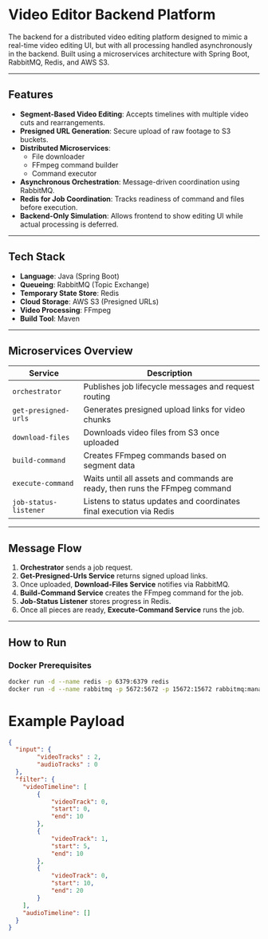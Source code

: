 # Video Editor Backend Platform

The backend for a distributed video editing platform designed to mimic a real-time video editing UI, but with all processing handled asynchronously in the backend. Built using a microservices architecture with Spring Boot, RabbitMQ, Redis, and AWS S3.

---

## Features

- **Segment-Based Video Editing**: Accepts timelines with multiple video cuts and rearrangements.
- **Presigned URL Generation**: Secure upload of raw footage to S3 buckets.
- **Distributed Microservices**:
    - File downloader
    - FFmpeg command builder
    - Command executor
- **Asynchronous Orchestration**: Message-driven coordination using RabbitMQ.
- **Redis for Job Coordination**: Tracks readiness of command and files before execution.
- **Backend-Only Simulation**: Allows frontend to show editing UI while actual processing is deferred.

---

## Tech Stack

- **Language**: Java (Spring Boot)
- **Queueing**: RabbitMQ (Topic Exchange)
- **Temporary State Store**: Redis
- **Cloud Storage**: AWS S3 (Presigned URLs)
- **Video Processing**: FFmpeg
- **Build Tool**: Maven

---

## Microservices Overview

| Service                 | Description |
|------------------------|-------------|
| `orchestrator`         | Publishes job lifecycle messages and request routing |
| `get-presigned-urls`   | Generates presigned upload links for video chunks |
| `download-files`       | Downloads video files from S3 once uploaded |
| `build-command`        | Creates FFmpeg commands based on segment data |
| `execute-command`      | Waits until all assets and commands are ready, then runs the FFmpeg command |
| `job-status-listener`  | Listens to status updates and coordinates final execution via Redis |

---

## Message Flow

1. **Orchestrator** sends a job request.
2. **Get-Presigned-Urls Service** returns signed upload links.
3. Once uploaded, **Download-Files Service** notifies via RabbitMQ.
4. **Build-Command Service** creates the FFmpeg command for the job.
5. **Job-Status Listener** stores progress in Redis.
6. Once all pieces are ready, **Execute-Command Service** runs the job.

---

## How to Run

### Docker Prerequisites

```bash
docker run -d --name redis -p 6379:6379 redis
docker run -d --name rabbitmq -p 5672:5672 -p 15672:15672 rabbitmq:management
```

# Example Payload
```json
{
  "input": {
        "videoTracks" : 2,
        "audioTracks" : 0
  },
  "filter": {
    "videoTimeline": [
        {
            "videoTrack": 0,
            "start": 0,
            "end": 10
        },
        {
            "videoTrack": 1,
            "start": 5,
            "end": 10
        },
        {
            "videoTrack": 0,
            "start": 10,
            "end": 20
        }
    ],
    "audioTimeline": []
  }
}
```
